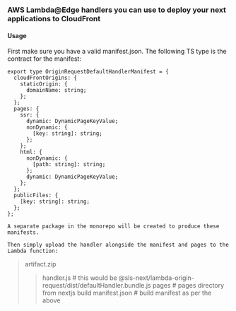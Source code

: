 ### AWS Lambda@Edge handlers you can use to deploy your next applications to CloudFront

#### Usage

First make sure you have a valid manifest.json. The following TS type is the contract for the manifest:

```
export type OriginRequestDefaultHandlerManifest = {
  cloudFrontOrigins: {
    staticOrigin: {
      domainName: string;
    };
  };
  pages: {
    ssr: {
      dynamic: DynamicPageKeyValue;
      nonDynamic: {
        [key: string]: string;
      };
    };
    html: {
      nonDynamic: {
        [path: string]: string;
      };
      dynamic: DynamicPageKeyValue;
    };
  };
  publicFiles: {
    [key: string]: string;
  };
};

A separate package in the monorepo will be created to produce these manifests.

Then simply upload the handler alongside the manifest and pages to the Lambda function:

```

> artifact.zip
>
> > handler.js # this would be @sls-next/lambda-origin-request/dist/defaultHandler.bundle.js
> > pages # pages directory from nextjs build
> > manifest.json # build manifest as per the above

```

```
